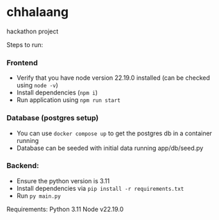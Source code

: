 # chhalaang
hackathon project

Steps to run:

### Frontend
- Verify that you have node version 22.19.0 installed (can be checked using `node -v`)
- Install dependencies (`npm i`)
- Run application using `npm run start`


### Database (postgres setup)
- You can use `docker compose up` to get the postgres db in a container running
- Database can be seeded with initial data running app/db/seed.py

### Backend:
- Ensure the python version is 3.11
- Install dependencies via `pip install -r requirements.txt`
- Run `py main.py`

Requirements:
Python 3.11
Node v22.19.0 